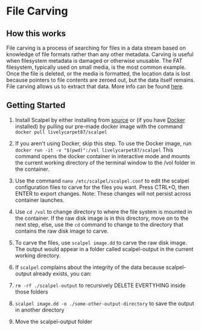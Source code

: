 # File Carving

## How this works

File carving is a process of searching for files in a data stream based on knowledge of file formats rather than any other metadata. Carving is useful when filesystem metadata is damaged or otherwise unusable. The FAT filesystem, typically used on small media, is the most common example. Once the file is deleted, or the media is formatted, the location data is lost because pointers to file contents are zeroed out, but the data itself remains. File carving allows us to extract that data. More info can be found [here](https://www.klennet.com/carver/carving-methods.aspx#:~:text=%20Carving%20for%20contiguous%20files%20%201%20Header,at%20the%20end%20of%20file,%20the...%20More).

## Getting Started

1. Install Scalpel by either installing from [source](https://github.com/sleuthkit/scalpel) or (if you have [Docker](https://www.docker.com/products/docker-desktop) installed) by pulling our pre-made docker image with the command `docker pull livelycarpet87/scalpel`

2. If you aren't using Docker, skip this step. To use the Docker image, run `docker run -it -v "$(pwd)":/vol livelycarpet87/scalpel` This command opens the docker container in interactive mode and mounts the current working directory of the terminal window to the /vol folder in the container.

3. Use the command `nano /etc/scalpel/scalpel.conf` to edit the scalpel configuration files to carve for the files you want. Press CTRL+O, then ENTER to export changes. Note: These changes will not persist across container launches.  

4. Use `cd /vol` to change directory to where the file system is mounted in the container. If the raw disk image is in this directory, move on to the next step, else, use the `cd` command to change to the directory that contains the raw disk image to carve.

5. To carve the files, use `scalpel image.dd` to carve the raw disk image. The output would appear in a folder called scalpel-output in the current working directory.

6. If `scalpel` complains about the integrity of the data because scalpel-output already exists, you can:

  1. `rm -rf ./scalpel-output` to recursively DELETE EVERTYHING inside those folders
  2. `scalpel image.dd -o ./some-other-output-directory` to save the output in another directory
  3. Move the scalpel-output folder
